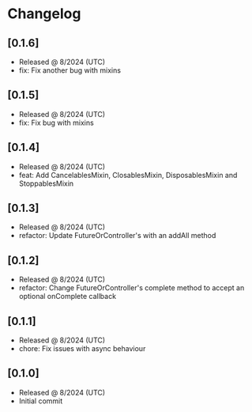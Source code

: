 # Changelog

## [0.1.6]

- Released @ 8/2024 (UTC)
- fix: Fix another bug with mixins

## [0.1.5]

- Released @ 8/2024 (UTC)
- fix: Fix bug with mixins

## [0.1.4]

- Released @ 8/2024 (UTC)
- feat: Add CancelablesMixin, ClosablesMixin, DisposablesMixin and StoppablesMixin

## [0.1.3]

- Released @ 8/2024 (UTC)
- refactor: Update FutureOrController's with an addAll method

## [0.1.2]

- Released @ 8/2024 (UTC)
- refactor: Change FutureOrController's complete method to accept an optional onComplete callback

## [0.1.1]

- Released @ 8/2024 (UTC)
- chore: Fix issues with async behaviour

## [0.1.0]

- Released @ 8/2024 (UTC)
- Initial commit
